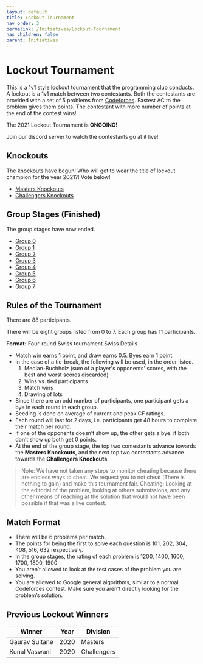 ```yaml
---
layout: default
title: Lockout Tournament
nav_order: 3
permalink: /Initiatives/Lockout-Tournament
has_children: false
parent: Initiatives
---
```


# Lockout Tournament
This is a 1v1 style lockout tournament that the programming club conducts. A lockout is a 1v1 match between two contestants. Both the contestants are provided with a set of 5 problems from [Codeforces](https://codeforces.com/). Fastest AC to the problem gives them points. The contestant with more number of points at the end of the contest wins!


The 2021 Lockout Tournament is **ONGOING!**

Join our discord server to watch the contestants go at it live!

## Knockouts
The knockouts have begun! Who will get to wear the title of lockout champion for the year 2021?! Vote below!
- [Masters Knockouts](https://challonge.com/lockout_2021_masters_knockout)
- [Challengers Knockouts](https://challonge.com/lockout_2021_challengers_knockout)

## Group Stages (Finished)
The group stages have now ended.
- [Group 0](https://challonge.com/lockout_2021_group_0)
- [Group 1](https://challonge.com/lockout_2021_group_1)
- [Group 2](https://challonge.com/lockout_2021_group_2)
- [Group 3](https://challonge.com/lockout_2021_group_3)
- [Group 4](https://challonge.com/lockout_2021_group_4)
- [Group 5](https://challonge.com/lockout_2021_group_5)
- [Group 6](https://challonge.com/lockout_2021_group_6)
- [Group 7](https://challonge.com/lockout_2021_group_7)

## Rules of the Tournament

There are 88 participants.

There will be eight groups listed from 0 to 7. Each group has 11 participants.

**Format:** Four-round Swiss tournament
Swiss Details
- Match win earns 1 point, and draw earns 0.5. Byes earn 1 point.
- In the case of a tie-break, the following will be used, in the order listed.
	1. Median-Buchholz (sum of a player's opponents' scores, with the best and worst scores discarded)
	2. Wins vs. tied participants
	3. Match wins
	4. Drawing of lots
- Since there are an odd number of participants, one participant gets a bye in each round in each group.
- Seeding is done on average of current and peak CF ratings.
- Each round will last for 2 days, i.e. participants get 48 hours to complete their match per round.
- If one of the opponents doesn’t show up, the other gets a bye. if both don’t show up both get 0 points.
- At the end of the group stage, the top two contestants advance towards the **Masters Knockouts**, and the next top two contestants advance towards the **Challengers Knockouts**.
> Note: We have not taken any steps to monitor cheating because there are endless ways to cheat. We request you to not cheat (There is nothing to gain) and make this tournament fair. Cheating: Looking at the editorial of the problem, looking at others submissions, and any other means of reaching at the solution that would not have been possible if that was a live contest.

## Match Format

- There will be 6 problems per match.
- The points for being the first to solve each question is 101, 202, 304, 408, 516, 632 respectively.
- In the group stages, the rating of each problem is 1200, 1400, 1600, 1700, 1800, 1900
- You aren’t allowed to look at the test cases of the problem you are solving.
- You are allowed to Google general algorithms, similar to a normal Codeforces contest. Make sure you aren’t directly looking for the problem’s solution.

## Previous Lockout Winners

| Winner         | Year | Division    |
| -------------- | ---- | ----------- |
| Gaurav Sultane | 2020 | Masters     |
| Kunal Vaswani  | 2020 | Challengers |

